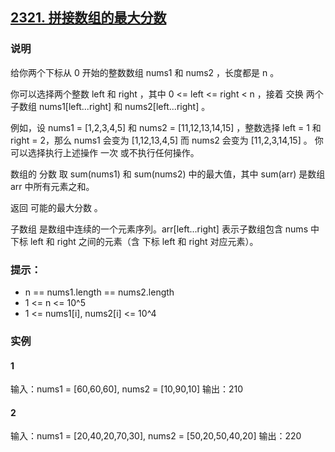 ## [2321. 拼接数组的最大分数](https://leetcode.cn/problems/maximum-score-of-spliced-array/)

### 说明
给你两个下标从 0 开始的整数数组 nums1 和 nums2 ，长度都是 n 。

你可以选择两个整数 left 和 right ，其中 0 <= left <= right < n ，接着 交换 两个子数组 nums1[left...right] 和 nums2[left...right] 。

例如，设 nums1 = [1,2,3,4,5] 和 nums2 = [11,12,13,14,15] ，整数选择 left = 1 和 right = 2，那么 nums1 会变为 [1,12,13,4,5] 而 nums2 会变为 [11,2,3,14,15] 。
你可以选择执行上述操作 一次 或不执行任何操作。

数组的 分数 取 sum(nums1) 和 sum(nums2) 中的最大值，其中 sum(arr) 是数组 arr 中所有元素之和。

返回 可能的最大分数 。

子数组 是数组中连续的一个元素序列。arr[left...right] 表示子数组包含 nums 中下标 left 和 right 之间的元素（含 下标 left 和 right 对应元素）。

### 提示：
* n == nums1.length == nums2.length
* 1 <= n <= 10^5
* 1 <= nums1[i], nums2[i] <= 10^4

### 实例
#### 1
输入：nums1 = [60,60,60], nums2 = [10,90,10]
输出：210

#### 2
输入：nums1 = [20,40,20,70,30], nums2 = [50,20,50,40,20]
输出：220